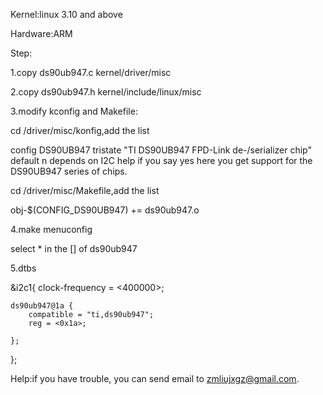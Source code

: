 Kernel:linux 3.10 and above

Hardware:ARM

Step:

1.copy ds90ub947.c kernel/driver/misc

2.copy ds90ub947.h kernel/include/linux/misc

3.modify kconfig and Makefile:

cd /driver/misc/konfig,add the list

config DS90UB947
	tristate "TI DS90UB947 FPD-Link de-/serializer chip"
	default n
	depends on I2C
	help
	  if you say yes here you get support for the DS90UB947 series of
	  chips.
	  
cd /driver/misc/Makefile,add the list

obj-$(CONFIG_DS90UB947)	+= ds90ub947.o

4.make menuconfig

select * in the [] of ds90ub947

5.dtbs

&i2c1{
	clock-frequency = <400000>;
	
	ds90ub947@1a {
		compatible = "ti,ds90ub947";
		reg = <0x1a>;
		
	};

};

Help:if you have trouble, you can send email to <zmliujxgz@gmail.com>.
